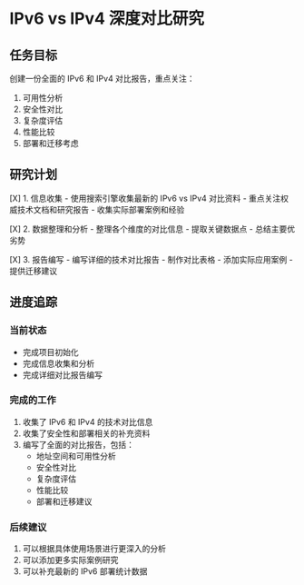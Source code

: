 # IPv6 vs IPv4 深度对比研究

## 任务目标
创建一份全面的 IPv6 和 IPv4 对比报告，重点关注：
1. 可用性分析
2. 安全性对比
3. 复杂度评估
4. 性能比较
5. 部署和迁移考虑

## 研究计划
[X] 1. 信息收集
    - 使用搜索引擎收集最新的 IPv6 vs IPv4 对比资料
    - 重点关注权威技术文档和研究报告
    - 收集实际部署案例和经验

[X] 2. 数据整理和分析
    - 整理各个维度的对比信息
    - 提取关键数据点
    - 总结主要优劣势

[X] 3. 报告编写
    - 编写详细的技术对比报告
    - 制作对比表格
    - 添加实际应用案例
    - 提供迁移建议

## 进度追踪

### 当前状态
- 完成项目初始化
- 完成信息收集和分析
- 完成详细对比报告编写

### 完成的工作
1. 收集了 IPv6 和 IPv4 的技术对比信息
2. 收集了安全性和部署相关的补充资料
3. 编写了全面的对比报告，包括：
   - 地址空间和可用性分析
   - 安全性对比
   - 复杂度评估
   - 性能比较
   - 部署和迁移建议

### 后续建议
1. 可以根据具体使用场景进行更深入的分析
2. 可以添加更多实际案例研究
3. 可以补充最新的 IPv6 部署统计数据 